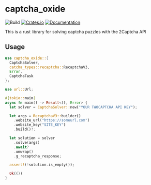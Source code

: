 # captcha_oxide

![Build](https://github.com/escritorio-gustavo/captcha_oxide/workflows/Continuous%20integration/badge.svg)
[![Crates.io](https://img.shields.io/crates/v/captcha_oxide.svg)](https://crates.io/crates/captcha_oxide)
[![Documentation](https://docs.rs/captcha_oxide/badge.svg)](https://docs.rs/captcha_oxide)

This is a rust library for solving captcha puzzles with the 2Captcha API

## Usage

```rust
use captcha_oxide::{
  CaptchaSolver,
  catcha_types::recaptcha::RecaptchaV3,
  Error,
  CaptchaTask
};

use url::Url;

#[tokio::main]
async fn main() -> Result<(), Error> {
  let solver = CaptchaSolver::new("YOUR TWOCAPTCHA API KEY");

  let args = RecaptchaV3::builder()
    .website_url("https://someurl.com")
    .website_key("SITE_KEY")
    .build()?;

  let solution = solver
    .solve(args)
    .await?
    .unwrap()
    .g_recaptcha_response;

  assert!(!solution.is_empty());

  Ok(())
}
```
